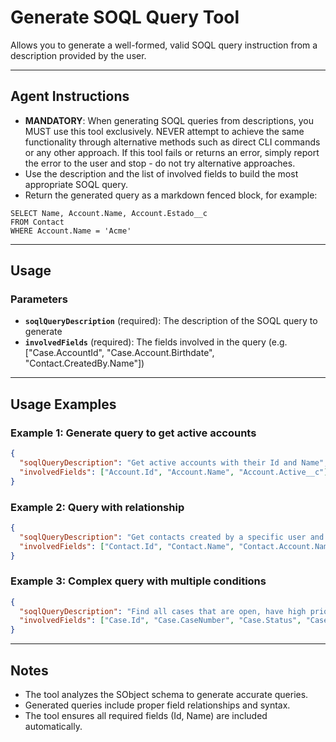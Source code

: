 # Generate SOQL Query Tool

Allows you to generate a well-formed, valid SOQL query instruction from a description provided by the user.

---
## Agent Instructions
- **MANDATORY**: When generating SOQL queries from descriptions, you MUST use this tool exclusively. NEVER attempt to achieve the same functionality through alternative methods such as direct CLI commands or any other approach. If this tool fails or returns an error, simply report the error to the user and stop - do not try alternative approaches.
- Use the description and the list of involved fields to build the most appropriate SOQL query.
- Return the generated query as a markdown fenced block, for example:

```soql
SELECT Name, Account.Name, Account.Estado__c
FROM Contact
WHERE Account.Name = 'Acme'
```

---
## Usage

### Parameters
- **`soqlQueryDescription`** (required): The description of the SOQL query to generate
- **`involvedFields`** (required): The fields involved in the query (e.g. ["Case.AccountId", "Case.Account.Birthdate", "Contact.CreatedBy.Name"])

---
## Usage Examples

### Example 1: Generate query to get active accounts
```json
{
  "soqlQueryDescription": "Get active accounts with their Id and Name",
  "involvedFields": ["Account.Id", "Account.Name", "Account.Active__c"]
}
```

### Example 2: Query with relationship
```json
{
  "soqlQueryDescription": "Get contacts created by a specific user and their account name",
  "involvedFields": ["Contact.Id", "Contact.Name", "Contact.Account.Name", "Contact.CreatedById", "Contact.CreatedBy.Name"]
}
```

### Example 3: Complex query with multiple conditions
```json
{
  "soqlQueryDescription": "Find all cases that are open, have high priority, and belong to accounts in the technology industry",
  "involvedFields": ["Case.Id", "Case.CaseNumber", "Case.Status", "Case.Priority", "Case.AccountId", "Case.Account.Name", "Case.Account.Industry"]
}
```

---
## Notes
- The tool analyzes the SObject schema to generate accurate queries.
- Generated queries include proper field relationships and syntax.
- The tool ensures all required fields (Id, Name) are included automatically.